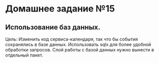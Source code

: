 # Домашнее задание №15
## Использование баз данных. 
Цель: Изменить код сервиса-календаря, так что бы события сохранялись в базе данных. Использовать sqlx для более удобной обработки запросов. Слой работы с базой данных нужно вынести в отдельный пакет.